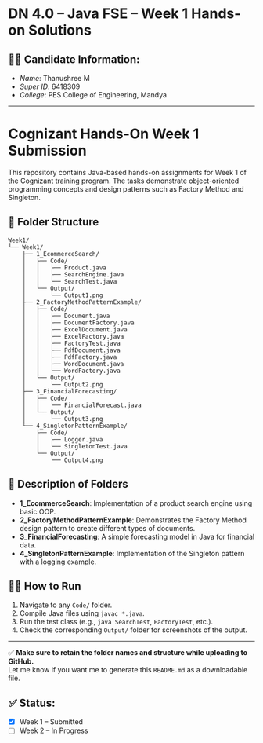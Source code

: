 # DN 4.0 – Java FSE – Week 1 Hands-on Solutions

## 👩‍💻 Candidate Information:
- *Name*: Thanushree M
- *Super ID*: 6418309
- *College*: PES College of Engineering, Mandya

---
# Cognizant Hands-On Week 1 Submission

This repository contains Java-based hands-on assignments for Week 1 of the Cognizant training program. The tasks demonstrate object-oriented programming concepts and design patterns such as Factory Method and Singleton.

## 📁 Folder Structure

```
Week1/
└── Week1/
    ├── 1_EcommerceSearch/
    │   ├── Code/
    │   │   ├── Product.java
    │   │   ├── SearchEngine.java
    │   │   └── SearchTest.java
    │   └── Output/
    │       └── Output1.png
    ├── 2_FactoryMethodPatternExample/
    │   ├── Code/
    │   │   ├── Document.java
    │   │   ├── DocumentFactory.java
    │   │   ├── ExcelDocument.java
    │   │   ├── ExcelFactory.java
    │   │   ├── FactoryTest.java
    │   │   ├── PdfDocument.java
    │   │   ├── PdfFactory.java
    │   │   ├── WordDocument.java
    │   │   └── WordFactory.java
    │   └── Output/
    │       └── Output2.png
    ├── 3_FinancialForecasting/
    │   ├── Code/
    │   │   └── FinancialForecast.java
    │   └── Output/
    │       └── Output3.png
    └── 4_SingletonPatternExample/
        ├── Code/
        │   ├── Logger.java
        │   └── SingletonTest.java
        └── Output/
            └── Output4.png
```


## 📌 Description of Folders

- **1_EcommerceSearch**: Implementation of a product search engine using basic OOP.
- **2_FactoryMethodPatternExample**: Demonstrates the Factory Method design pattern to create different types of documents.
- **3_FinancialForecasting**: A simple forecasting model in Java for financial data.
- **4_SingletonPatternExample**: Implementation of the Singleton pattern with a logging example.

## 🧑‍💻 How to Run

1. Navigate to any `Code/` folder.
2. Compile Java files using `javac *.java`.
3. Run the test class (e.g., `java SearchTest`, `FactoryTest`, etc.).
4. Check the corresponding `Output/` folder for screenshots of the output.

---

✅ **Make sure to retain the folder names and structure while uploading to GitHub.**  
Let me know if you want me to generate this `README.md` as a downloadable file.
## ✅ Status:
- [x] Week 1 – Submitted
- [ ] Week 2 – In Progress
